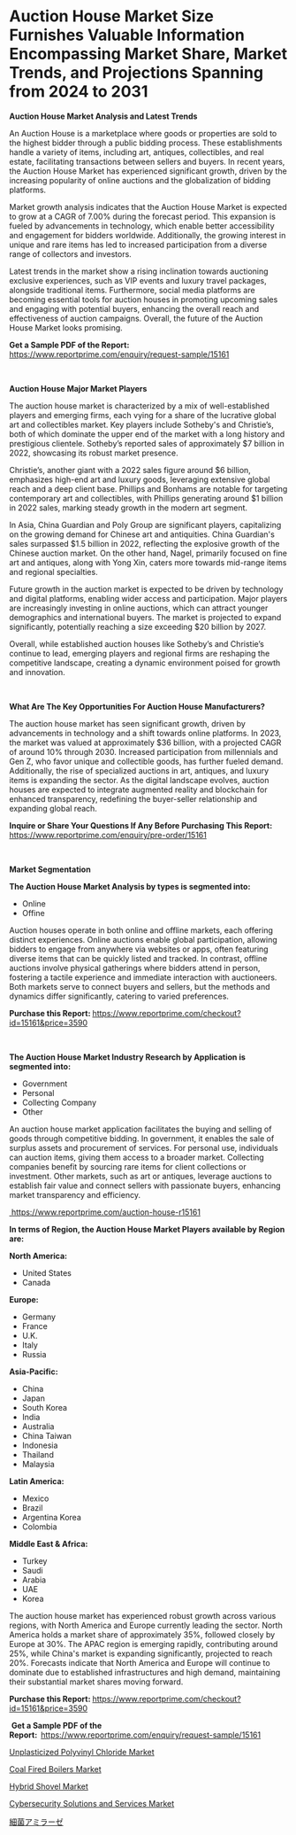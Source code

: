 <p><h1>Auction House Market Size Furnishes Valuable Information Encompassing Market Share, Market Trends, and Projections Spanning from 2024 to 2031</h1></p><p><strong>Auction House Market Analysis and Latest Trends</strong></p>
<p><p>An Auction House is a marketplace where goods or properties are sold to the highest bidder through a public bidding process. These establishments handle a variety of items, including art, antiques, collectibles, and real estate, facilitating transactions between sellers and buyers. In recent years, the Auction House Market has experienced significant growth, driven by the increasing popularity of online auctions and the globalization of bidding platforms. </p><p>Market growth analysis indicates that the Auction House Market is expected to grow at a CAGR of 7.00% during the forecast period. This expansion is fueled by advancements in technology, which enable better accessibility and engagement for bidders worldwide. Additionally, the growing interest in unique and rare items has led to increased participation from a diverse range of collectors and investors. </p><p>Latest trends in the market show a rising inclination towards auctioning exclusive experiences, such as VIP events and luxury travel packages, alongside traditional items. Furthermore, social media platforms are becoming essential tools for auction houses in promoting upcoming sales and engaging with potential buyers, enhancing the overall reach and effectiveness of auction campaigns. Overall, the future of the Auction House Market looks promising.</p></p>
<p><strong>Get a Sample PDF of the Report:&nbsp;</strong> <a href="https://www.reportprime.com/enquiry/request-sample/15161">https://www.reportprime.com/enquiry/request-sample/15161</a></p>
<p>&nbsp;</p>
<p><strong>Auction House Major Market Players</strong></p>
<p><p>The auction house market is characterized by a mix of well-established players and emerging firms, each vying for a share of the lucrative global art and collectibles market. Key players include Sotheby's and Christie’s, both of which dominate the upper end of the market with a long history and prestigious clientele. Sotheby’s reported sales of approximately $7 billion in 2022, showcasing its robust market presence.</p><p>Christie’s, another giant with a 2022 sales figure around $6 billion, emphasizes high-end art and luxury goods, leveraging extensive global reach and a deep client base. Phillips and Bonhams are notable for targeting contemporary art and collectibles, with Phillips generating around $1 billion in 2022 sales, marking steady growth in the modern art segment.</p><p>In Asia, China Guardian and Poly Group are significant players, capitalizing on the growing demand for Chinese art and antiquities. China Guardian's sales surpassed $1.5 billion in 2022, reflecting the explosive growth of the Chinese auction market. On the other hand, Nagel, primarily focused on fine art and antiques, along with Yong Xin, caters more towards mid-range items and regional specialties.</p><p>Future growth in the auction market is expected to be driven by technology and digital platforms, enabling wider access and participation. Major players are increasingly investing in online auctions, which can attract younger demographics and international buyers. The market is projected to expand significantly, potentially reaching a size exceeding $20 billion by 2027.</p><p>Overall, while established auction houses like Sotheby’s and Christie’s continue to lead, emerging players and regional firms are reshaping the competitive landscape, creating a dynamic environment poised for growth and innovation.</p></p>
<p>&nbsp;</p>
<p><strong>What Are The Key Opportunities For Auction House Manufacturers?</strong></p>
<p><p>The auction house market has seen significant growth, driven by advancements in technology and a shift towards online platforms. In 2023, the market was valued at approximately $36 billion, with a projected CAGR of around 10% through 2030. Increased participation from millennials and Gen Z, who favor unique and collectible goods, has further fueled demand. Additionally, the rise of specialized auctions in art, antiques, and luxury items is expanding the sector. As the digital landscape evolves, auction houses are expected to integrate augmented reality and blockchain for enhanced transparency, redefining the buyer-seller relationship and expanding global reach.</p></p>
<p><strong>Inquire or Share Your Questions If Any Before Purchasing This Report:</strong> <a href="https://www.reportprime.com/enquiry/pre-order/15161">https://www.reportprime.com/enquiry/pre-order/15161</a></p>
<p>&nbsp;</p>
<p><strong>Market Segmentation</strong></p>
<p><strong>The Auction House Market Analysis by types is segmented into:</strong></p>
<p><ul><li>Online</li><li>Offine</li></ul></p>
<p><p>Auction houses operate in both online and offline markets, each offering distinct experiences. Online auctions enable global participation, allowing bidders to engage from anywhere via websites or apps, often featuring diverse items that can be quickly listed and tracked. In contrast, offline auctions involve physical gatherings where bidders attend in person, fostering a tactile experience and immediate interaction with auctioneers. Both markets serve to connect buyers and sellers, but the methods and dynamics differ significantly, catering to varied preferences.</p></p>
<p><strong>Purchase this Report:&nbsp;</strong><a href="https://www.reportprime.com/checkout?id=15161&price=3590">https://www.reportprime.com/checkout?id=15161&price=3590</a></p>
<p>&nbsp;</p>
<p><strong>The Auction House Market Industry Research by Application is segmented into:</strong></p>
<p><ul><li>Government</li><li>Personal</li><li>Collecting Company</li><li>Other</li></ul></p>
<p><p>An auction house market application facilitates the buying and selling of goods through competitive bidding. In government, it enables the sale of surplus assets and procurement of services. For personal use, individuals can auction items, giving them access to a broader market. Collecting companies benefit by sourcing rare items for client collections or investment. Other markets, such as art or antiques, leverage auctions to establish fair value and connect sellers with passionate buyers, enhancing market transparency and efficiency.</p></p>
<p><a href="https://www.reportprime.com/auction-house-r15161">&nbsp;https://www.reportprime.com/auction-house-r15161</a></p>
<p><strong>In terms of Region, the Auction House Market Players available by Region are:</strong></p>
<p>
    <p> <strong> North America: </strong>
        <ul>
            <li>United States</li>
            <li>Canada</li>
        </ul>
        </p> 
    <p> <strong> Europe: </strong>
        <ul>
            <li>Germany</li>
            <li>France</li>
            <li>U.K.</li>
            <li>Italy</li>
            <li>Russia</li>
        </ul>
        </p> 
    <p> <strong> Asia-Pacific: </strong>
        <ul>
            <li>China</li>
            <li>Japan</li>
            <li>South Korea</li>
            <li>India</li>
            <li>Australia</li>
            <li>China Taiwan</li>
            <li>Indonesia</li>
            <li>Thailand</li>
            <li>Malaysia</li>
        </ul>
        </p> 
    <p> <strong> Latin America: </strong>
        <ul>
            <li>Mexico</li>
            <li>Brazil</li>
            <li>Argentina Korea</li>
            <li>Colombia</li>
        </ul>
        </p> 
    <p> <strong> Middle East & Africa: </strong>
        <ul>
            <li>Turkey</li>
            <li>Saudi</li>
            <li>Arabia</li>
            <li>UAE</li>
            <li>Korea</li>
        </ul>
    </p>
    </p>
<p><p>The auction house market has experienced robust growth across various regions, with North America and Europe currently leading the sector. North America holds a market share of approximately 35%, followed closely by Europe at 30%. The APAC region is emerging rapidly, contributing around 25%, while China's market is expanding significantly, projected to reach 20%. Forecasts indicate that North America and Europe will continue to dominate due to established infrastructures and high demand, maintaining their substantial market shares moving forward.</p></p>
<p><strong>Purchase this Report: </strong><a href="https://www.reportprime.com/checkout?id=15161&price=3590">https://www.reportprime.com/checkout?id=15161&price=3590</a></p>
<p>&nbsp;<strong>Get a Sample PDF of the Report:&nbsp;&nbsp;</strong><a href="https://www.reportprime.com/enquiry/request-sample/15161">https://www.reportprime.com/enquiry/request-sample/15161</a></p>
<p><strong></strong></p>
<p><p><a href="https://medium.com/@aureliarice/this-report-aims-to-provide-a-comprehensive-presentation-of-the-global-market-for-unplasticized-bd5240dac046">Unplasticized Polyvinyl Chloride Market</a></p><p><a href="https://medium.com/@max.sanderson5645/the-coal-fired-boilers-market-has-witnessed-significant-growth-in-recent-years-and-this-trend-is-57b46072ed34?postPublishedType=initial">Coal Fired Boilers Market</a></p><p><a href="https://www.linkedin.com/pulse/emerging-market-trends-regional-analysis-hybrid-shovel-forecasted-vwqkf?trackingId=8bxGfHTZSnWMgAiRH8odxA%3D%3D">Hybrid Shovel Market</a></p><p><a href="https://github.com/GenaGaines34/Market-Research-Report-List-1/blob/main/cybersecurity-solutions-and-services-market.md">Cybersecurity Solutions and Services Market</a></p><p><a href="https://medium.com/@levihamilton5801940/bacterial-amylase-market-%E3%81%AF-%E3%82%B3%E3%82%B9%E3%83%88%E7%AE%A1%E7%90%86%E3%81%A8%E5%8A%B9%E7%8E%87%E5%90%91%E4%B8%8A%E3%82%92%E5%84%AA%E5%85%88%E3%81%97%E3%81%BE%E3%81%99-%E3%81%95%E3%82%89%E3%81%AB-%E5%A0%B1%E5%91%8A%E6%9B%B8%E3%81%AF%E5%B8%82%E5%A0%B4%E3%81%AE%E9%9C%80%E8%A6%81%E9%9D%A2%E3%81%A8%E4%BE%9B%E7%B5%A6%E9%9D%A2%E3%81%AE%E4%B8%A1%E6%96%B9%E3%82%92%E3%82%AB%E3%83%90%E3%83%BC%E3%81%97%E3%81%A6%E3%81%84%E3%81%BE%E3%81%99-bacterial-amylase-%E5%B8%82%E5%A0%B4%E3%81%AF-da61ab393047?postPublishedType=initial">細菌アミラーゼ</a></p></p>